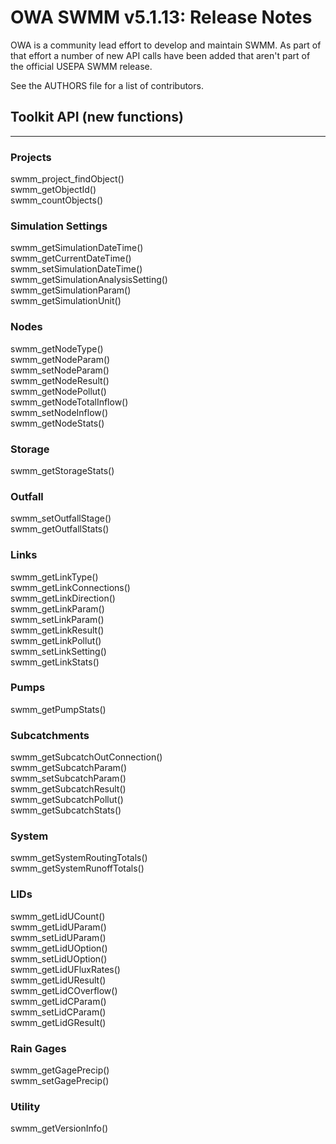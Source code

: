 # OWA SWMM v5.1.13: Release Notes

OWA is a community lead effort to develop and maintain SWMM. As part of that
effort a number of new API calls have been added that aren't part of the
official USEPA SWMM release.

See the AUTHORS file for a list of contributors.

## Toolkit API (new functions) 
--------------------------------

### Projects

swmm_project_findObject()  
swmm_getObjectId()  
swmm_countObjects()  

### Simulation Settings

swmm_getSimulationDateTime()  
swmm_getCurrentDateTime()  
swmm_setSimulationDateTime()  
swmm_getSimulationAnalysisSetting()  
swmm_getSimulationParam()  
swmm_getSimulationUnit()  

### Nodes

swmm_getNodeType()  
swmm_getNodeParam()  
swmm_setNodeParam()  
swmm_getNodeResult()  
swmm_getNodePollut()  
swmm_getNodeTotalInflow()  
swmm_setNodeInflow()  
swmm_getNodeStats()  

### Storage

swmm_getStorageStats()  

### Outfall

swmm_setOutfallStage()  
swmm_getOutfallStats()  

### Links

swmm_getLinkType()  
swmm_getLinkConnections()  
swmm_getLinkDirection()  
swmm_getLinkParam()  
swmm_setLinkParam()  
swmm_getLinkResult()  
swmm_getLinkPollut()  
swmm_setLinkSetting()  
swmm_getLinkStats()  

### Pumps

swmm_getPumpStats()  

### Subcatchments

swmm_getSubcatchOutConnection()  
swmm_getSubcatchParam()  
swmm_setSubcatchParam()  
swmm_getSubcatchResult()  
swmm_getSubcatchPollut()  
swmm_getSubcatchStats()  

### System

swmm_getSystemRoutingTotals()  
swmm_getSystemRunoffTotals()  

### LIDs

swmm_getLidUCount()  
swmm_getLidUParam()  
swmm_setLidUParam()  
swmm_getLidUOption()  
swmm_setLidUOption()  
swmm_getLidUFluxRates()  
swmm_getLidUResult()  
swmm_getLidCOverflow()  
swmm_getLidCParam()  
swmm_setLidCParam()  
swmm_getLidGResult()  

### Rain Gages

swmm_getGagePrecip()  
swmm_setGagePrecip()  

### Utility

swmm_getVersionInfo()  
